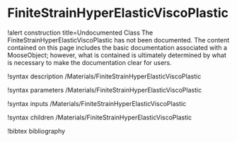 <!-- MOOSE Documentation Stub: Remove this when content is added. -->

# FiniteStrainHyperElasticViscoPlastic

!alert construction title=Undocumented Class
The FiniteStrainHyperElasticViscoPlastic has not been documented. The content contained on this page
includes the basic documentation associated with a MooseObject; however, what is contained is
ultimately determined by what is necessary to make the documentation clear for users.

!syntax description /Materials/FiniteStrainHyperElasticViscoPlastic

!syntax parameters /Materials/FiniteStrainHyperElasticViscoPlastic

!syntax inputs /Materials/FiniteStrainHyperElasticViscoPlastic

!syntax children /Materials/FiniteStrainHyperElasticViscoPlastic

!bibtex bibliography
